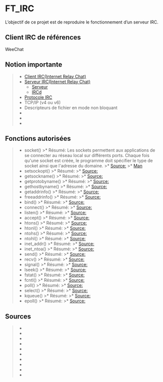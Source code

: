 # FT_IRC

L’objectif de ce projet est de reproduire le fonctionnement d’un serveur IRC.

## Client IRC de références
WeeChat

## Notion importante
>* [Client IRC(Internet Relay Chat)](https://www.ionos.fr/digitalguide/serveur/know-how/irc/)
>* [Serveur IRC(Internet Relay Chat)](https://www.ionos.fr/digitalguide/serveur/know-how/serveur-irc/)
>   * [Serveur](https://www.ionos.fr/digitalguide/serveur/know-how/quest-ce-quun-serveur-une-notion-deux-definitions/)
>   * [IRCd](https://fr.wikipedia.org/wiki/IRCD)
>* [Protocole IRC](http://abcdrfc.free.fr/rfc-vf/rfc1459.html)
>* TCP/IP (v4 ou v6)
>* Descripteurs de fichier en mode non bloquant
>* 
>* 
>* 

## Fonctions autorisées
>* socket()
    >* Résumé: Les sockets permettent aux applications de se connecter au réseau local sur différents ports. Chaque fois qu'une socket est créée, le programme doit spécifier le type de socket ainsi que l'adresse du domaine.
    >* [Source:](https://www.linuxhowtos.org/C_C++/socket.htm)
    >* [Man](https://fr.manpages.org/socket/2)
>* setsockopt()
    >* Résumé:
    >* [Source:]()
>* getsockname()
    >* Résumé:
    >* [Source:]()
>* getprotobyname()
    >* Résumé:
    >* [Source:]()
>* gethostbyname()
    >* Résumé:
    >* [Source:]()
>* getaddrinfo()
    >* Résumé:
    >* [Source:]()
>* freeaddrinfo()
    >* Résumé:
    >* [Source:]()
>* bind()
    >* Résumé:
    >* [Source:]()
>* connect()
    >* Résumé:
    >* [Source:]()
>* listen()
    >* Résumé:
    >* [Source:]()
>* accept()
    >* Résumé:
    >* [Source:]()
>* htons()
    >* Résumé:
    >* [Source:]()
>* htonl()
    >* Résumé:
    >* [Source:]()
>* ntohs()
    >* Résumé:
    >* [Source:]()
>* ntohl()
    >* Résumé:
    >* [Source:]()
>* inet_addr()
    >* Résumé:
    >* [Source:]()
>* inet_ntoa()
    >* Résumé:
    >* [Source:]()
>* send()
    >* Résumé:
    >* [Source:]()
>* recv()
    >* Résumé:
    >* [Source:]()
>* signal()
    >* Résumé:
    >* [Source:]()
>* lseek()
    >* Résumé:
    >* [Source:]()
>* fstat()
    >* Résumé:
    >* [Source:]()
>* fcntl()
    >* Résumé:
    >* [Source:]()
>* poll()
    >* Résumé:
    >* [Source:]()
>* select()
    >* Résumé:
    >* [Source:]()
>* kqueue()
    >* Résumé:
    >* [Source:]()
>* epoll()
    >* Résumé:
    >* [Source:]()

## Sources
>* 
>* 
>* 
>* 
>* 
>* 
>* 
>* 
>* 
>* 